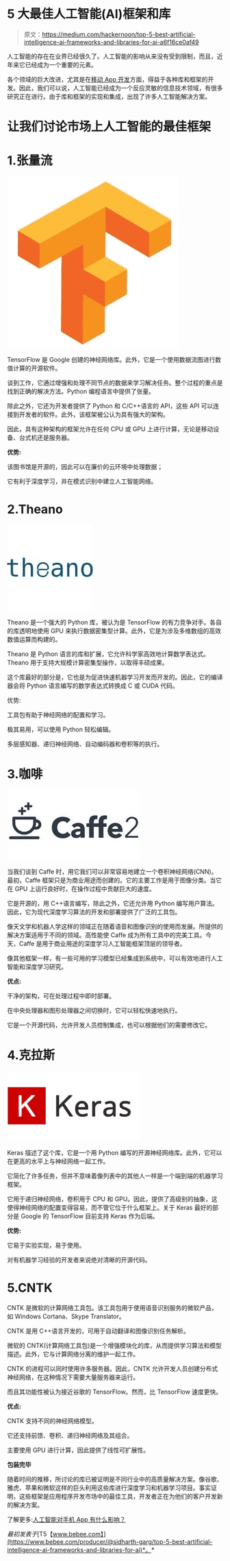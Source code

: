# 5 大最佳人工智能(AI)框架和库

> 原文：<https://medium.com/hackernoon/top-5-best-artificial-intelligence-ai-frameworks-and-libraries-for-ai-a6f16ce0af49>

人工智能的存在在业界已经很久了。人工智能的影响从来没有受到限制，而且，近年来它已经成为一个重要的元素。

各个领域的巨大改进，尤其是在[移动 App 开发](http://www.quytech.com/)方面，得益于各种库和框架的开发。因此，我们可以说，人工智能已经成为一个反应灵敏的信息技术领域，有很多研究正在进行。由于库和框架的实现和集成，出现了许多人工智能解决方案。

# 让我们讨论市场上人工智能的最佳框架

# 1.张量流

![](img/333e062fab4aa1e52fcc27fdd6b6d0cc.png)

TensorFlow 是 Google 创建的神经网络库。此外，它是一个使用数据流图进行数值计算的开源软件。

谈到工作，它通过增强和处理不同节点的数据来学习解决任务。整个过程的重点是找到正确的解决方法。Python 编程语言中提供了张量。

除此之外，它还为开发者提供了 Python 和 C/C++语言的 API，这些 API 可以连接到开发者的软件。此外，该框架被公认为具有强大的架构。

因此，具有这种架构的框架允许在任何 CPU 或 GPU 上进行计算，无论是移动设备、台式机还是服务器。

**优势:**

该图书馆是开源的，因此可以在廉价的云环境中处理数据；

它有利于深度学习，并在模式识别中建立人工智能网络。

# 2.Theano

![](img/b6699e1c2aad1cd22e990d43f0f04730.png)

Theano 是一个强大的 Python 库，被认为是 TensorFlow 的有力竞争对手。各自的库透明地使用 GPU 来执行数据密集型计算。此外，它是为涉及多维数组的高效数值运算而构建的。

Theano 是 Python 语言的库和扩展，它允许科学家高效地计算数学表达式。Theano 用于支持大规模计算密集型操作，以取得丰硕成果。

这个库最好的部分是，它也是为促进快速机器学习开发而开发的。因此，它的编译器会将 Python 语言编写的数学表达式转换成 C 或 CUDA 代码。

优势:

工具包有助于神经网络的配置和学习。

极其易用，可以使用 Python 轻松编辑。

多层感知器、递归神经网络、自动编码器和卷积等的执行。

# 3.咖啡

![](img/47679f20268ffed34225f4e2f815e4c0.png)

当我们谈到 Caffe 时，用它我们可以非常容易地建立一个卷积神经网络(CNN)。最初，Caffe 框架只是为商业用途而创建的。它的主要工作是用于图像分类。当它在 GPU 上运行良好时，在操作过程中贡献巨大的速度。

它是开源的，用 C++语言编写，除此之外，它还允许用 Python 编写用户算法。因此，它为现代深度学习算法的开发和部署提供了广泛的工具包。

像天文学和机器人学这样的领域正在随着语音和图像识别的使用而发展。所提供的解决方案适用于不同的领域。高性能使 Caffe 成为所有工具中的完美工具。今天，Caffe 是用于商业用途的深度学习人工智能框架顶层的领导者。

像其他框架一样，有一些可用的学习模型已经集成到系统中，可以有效地进行人工智能和深度学习研究。

**优点:**

干净的架构，可在处理过程中即时部署。

在中央处理器和图形处理器之间切换时，它可以轻松快速地执行。

它是一个开源代码，允许开发人员控制集成，也可以根据他们的需要修改它。

# 4.克拉斯

![](img/10ceb60ed0f7434eae085e33b969373c.png)

Keras 描述了这个库，它是一个用 Python 编写的开源神经网络库。此外，它可以在更高的水平上与神经网络一起工作。

它简化了许多任务，但并不意味着像列表中的其他人一样是一个端到端的机器学习框架。

它用于递归神经网络，卷积用于 CPU 和 GPU。因此，提供了高级别的抽象，这使得神经网络的配置变得容易，而不管它位于什么框架上。关于 Keras 最好的部分是 Google 的 TensorFlow 目前支持 Keras 作为后端。

**优势:**

它易于实验实现，易于使用。

对有机器学习经验的开发者来说绝对清晰的开源代码。

# 5.CNTK

CNTK 是微软的计算网络工具包。该工具包用于使用语音识别服务的微软产品，如 Windows Cortana、Skype Translator。

CNTK 是用 C++语言开发的，可用于自动翻译和图像识别任务解析。

微软的 CNTK(计算网络工具包)是一个增强模块化的库，从而提供学习算法和模型描述。此外，它与计算网络分离的维护一起工作。

CNTK 的进程可以同时使用许多服务器。因此，CNTK 允许开发人员创建分布式神经网络，在这种情况下需要大量服务器来运行。

而且其功能性被认为接近谷歌的 TensorFlow。然而，比 TensorFlow 速度更快。

**优点:**

CNTK 支持不同的神经网络模型。

它还支持前馈、卷积、递归神经网络及其组合。

主要使用 GPU 进行计算，因此提供了线性可扩展性。

**包装完毕**

随着时间的推移，所讨论的库已被证明是不同行业中的高质量解决方案。像谷歌、雅虎、苹果和微软这样的巨头利用这些库进行深度学习和机器学习项目。事实证明，这些框架是应用程序开发市场中的最佳工具，开发者正在为他们的客户开发新的解决方案。

了解更多:[人工智能对手机 App 有什么影响？](http://www.quytech.com/blog/what-is-the-impact-of-artificial-intelligence-on-mobile-app/)

*最初发表于*[T5【www.bebee.com】](https://www.bebee.com/producer/@sidharth-garg/top-5-best-artificial-intelligence-ai-frameworks-and-libraries-for-ai)*。*
